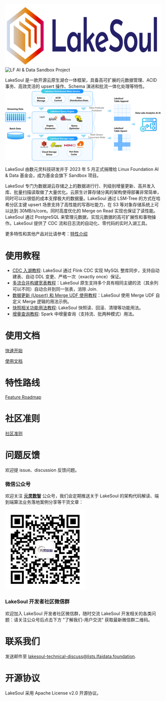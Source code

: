 <img src='https://github.com/lakesoul-io/artwork/blob/main/horizontal/color/LakeSoul_Horizontal_Color.svg' alt="LakeSoul" height='200'>

<img src='https://github.com/lfai/artwork/blob/main/lfaidata-assets/lfaidata-project-badge/sandbox/color/lfaidata-project-badge-sandbox-color.svg' alt="LF AI & Data Sandbox Project" height='180'>

LakeSoul 是一款开源云原生湖仓一体框架，具备高可扩展的元数据管理、ACID 事务、高效灵活的 upsert 操作、Schema 演进和批流一体化处理等特性。
![LakeSoul 架构](website/static/img/lakeSoulModel.png)

LakeSoul 由数元灵科技研发并于 2023 年 5 月正式捐赠给 Linux Foundation AI & Data 基金会，成为基金会旗下 Sandbox 项目。

LakeSoul 专门为数据湖云存储之上的数据进行行、列级别增量更新、高并发入库、批量扫描读取做了大量优化。云原生计算存储分离的架构使得部署非常简单，同时可以以很低的成本支撑极大的数据量。LakeSoul 通过 LSM-Tree 的方式在哈希分区主键 upsert 场景支持了高性能的写吞吐能力，在 S3 等对象存储系统上可以达到 30MB/s/core。同时高度优化的 Merge on Read 实现也保证了读性能。LakeSoul 通过 PostgreSQL 来管理元数据，实现元数据的高可扩展性和事物操作。LakeSoul 提供了 CDC 流和日志流的自动化、零代码的实时入湖工具。

更多特性和其他产品对比请参考：[特性介绍](https://www.dmetasoul.com/docs/lakesoul/intro/)

# 使用教程
* [CDC 入湖教程](https://www.dmetasoul.com/docs/lakesoul/Tutorials/flink-cdc-sink/): LakeSoul 通过 Flink CDC 实现 MySQL 整库同步，支持自动建表、自动 DDL 变更、严格一次（exactly once）保证。
* [多流合并构建宽表教程](https://www.dmetasoul.com/docs/lakesoul/Tutorials/mutil-stream-merge/)：LakeSoul 原生支持多个具有相同主键的流（其余列可以不同）自动合并到同一张表，消除 Join.
* [数据更新 (Upsert) 和 Merge UDF 使用教程](https://www.dmetasoul.com/docs/lakesoul/Tutorials/upsert-and-merge-udf/)：LakeSoul 使用 Merge UDF 自定义 Merge 逻辑的用法示例。
* [快照相关功能用法教程](https://www.dmetasoul.com/docs/lakesoul/Tutorials/snapshot-manage/): LakeSoul 快照读、回滚、清理等功能用法。
* [增量查询教程](https://www.dmetasoul.com/docs/lakesoul/Tutorials/incremental-query/): Spark 中增量查询（支持流、批两种模式）用法。

# 使用文档

[快速开始](https://www.dmetasoul.com/docs/lakesoul/Getting%20Started/setup-local-env/)

[使用文档](https://www.dmetasoul.com/docs/lakesoul/Usage%20Doc/setup-meta-env/)

# 特性路线
[Feature Roadmap](https://github.com/lakesoul-io/LakeSoul#feature-roadmap)

# 社区准则
[社区准则](community-guideline-cn.md)

# 问题反馈

欢迎提 issue、discussion 反馈问题。

### 微信公众号
欢迎关注 <u>**元灵数智**</u> 公众号，我们会定期推送关于 LakeSoul 的架构代码解读、端到端算法业务落地案例分享等干货文章：

![元灵数智公众号](website/static/img/%E5%85%83%E7%81%B5%E6%95%B0%E6%99%BA%E5%85%AC%E4%BC%97%E5%8F%B7.jpg)

### LakeSoul 开发者社区微信群
欢迎加入 LakeSoul 开发者社区微信群，随时交流 LakeSoul 开发相关的各类问题：请关注公众号后点击下方 "了解我们-用户交流" 获取最新微信群二维码。

# 联系我们
发送邮件至 [lakesoul-technical-discuss@lists.lfaidata.foundation](mailto:lakesoul-technical-discuss@lists.lfaidata.foundation).

# 开源协议
LakeSoul 采用 Apache License v2.0 开源协议。
